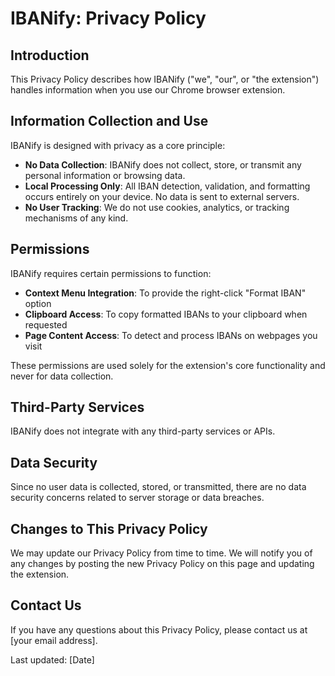 # IBANify: Privacy Policy

## Introduction

This Privacy Policy describes how IBANify ("we", "our", or "the extension") handles information when you use our Chrome browser extension.

## Information Collection and Use

IBANify is designed with privacy as a core principle:

- **No Data Collection**: IBANify does not collect, store, or transmit any personal information or browsing data.
- **Local Processing Only**: All IBAN detection, validation, and formatting occurs entirely on your device. No data is sent to external servers.
- **No User Tracking**: We do not use cookies, analytics, or tracking mechanisms of any kind.

## Permissions

IBANify requires certain permissions to function:

- **Context Menu Integration**: To provide the right-click "Format IBAN" option
- **Clipboard Access**: To copy formatted IBANs to your clipboard when requested
- **Page Content Access**: To detect and process IBANs on webpages you visit

These permissions are used solely for the extension's core functionality and never for data collection.

## Third-Party Services

IBANify does not integrate with any third-party services or APIs.

## Data Security

Since no user data is collected, stored, or transmitted, there are no data security concerns related to server storage or data breaches.

## Changes to This Privacy Policy

We may update our Privacy Policy from time to time. We will notify you of any changes by posting the new Privacy Policy on this page and updating the extension.

## Contact Us

If you have any questions about this Privacy Policy, please contact us at [your email address].

Last updated: [Date]